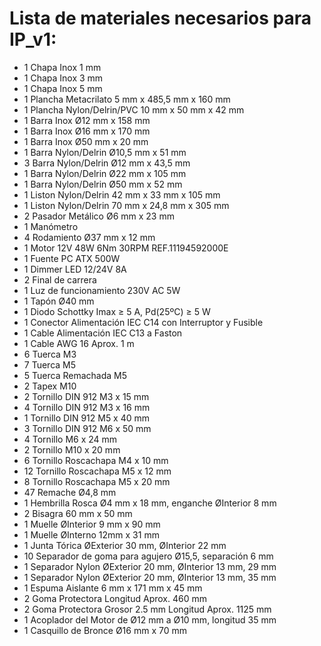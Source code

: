 # Lista de materiales necesarios para IP_v1:

* 1	Chapa Inox 1 mm	
* 1	Chapa Inox 3 mm	
* 1	Chapa Inox 5 mm	
* 1	Plancha Metacrilato 5 mm x 485,5 mm x 160 mm	
* 1	Plancha Nylon/Delrin/PVC 10 mm x 50 mm x 42 mm	
* 1	Barra Inox Ø12 mm x 158 mm 	
* 1	Barra Inox Ø16 mm x 170 mm	
* 1	Barra Inox Ø50 mm x 20 mm	
* 1	Barra Nylon/Delrin Ø10,5 mm x 51 mm
* 3	Barra Nylon/Delrin Ø12 mm x 43,5 mm	
* 1	Barra Nylon/Delrin Ø22 mm x 105 mm	
* 1	Barra Nylon/Delrin Ø50 mm x 52 mm	
* 1	Liston Nylon/Delrin 42 mm x 33 mm x 105 mm	
* 1	Liston Nylon/Delrin 70 mm x 24,8 mm x 305 mm	
* 2	Pasador Metálico Ø6 mm x 23 mm	
* 1	Manómetro	
* 4	Rodamiento Ø37 mm x 12 mm	
* 1	Motor 12V 48W 6Nm 30RPM REF.11194592000E	
* 1	Fuente PC ATX 500W	
* 1	Dimmer LED 12/24V 8A	
* 2	Final de carrera	
* 1	Luz de funcionamiento 230V AC 5W	
* 1	Tapón Ø40 mm	
* 1	Diodo Schottky Imax ≥ 5 A, Pd(25ºC) ≥ 5 W	
* 1	Conector Alimentación IEC C14 con Interruptor y Fusible	
* 1	Cable Alimentación IEC C13 a Faston	
* 1	Cable AWG 16 Aprox. 1 m	
* 6	Tuerca M3 	
* 7	Tuerca M5	
* 5	Tuerca Remachada M5	
* 2	Tapex M10
* 2	Tornillo DIN 912 M3 x 15 mm	
* 4	Tornillo DIN 912 M3 x 16 mm	
* 1	Tornillo DIN 912 M5 x 40 mm	
* 3	Tornillo DIN 912 M6 x 50 mm	
* 4	Tornillo M6 x 24 mm	
* 2	Tornillo M10 x 20 mm	
* 6	Tornillo Roscachapa M4 x 10 mm	
* 12 	Tornillo Roscachapa M5 x 12	mm
* 8	Tornillo Roscachapa M5 x 20 mm	
* 47 	Remache Ø4,8 mm
* 1	Hembrilla Rosca Ø4 mm x 18 mm, enganche ØInterior 8 mm	 
* 2	Bisagra 60 mm x 50 mm	
* 1	Muelle ØInterior 9 mm x 90 mm	
* 1	Muelle ØInterno 12mm x 31 mm 	
* 1	Junta Tórica ØExterior 30 mm, ØInterior 22 mm	
* 10 	Separador de goma para agujero Ø15,5, separación 6 mm	
* 1	Separador Nylon ØExterior 20 mm, ØInterior 13 mm, 29 mm	
* 1	Separador Nylon ØExterior 20 mm, ØInterior 13 mm, 35 mm	
* 1	Espuma Aislante 6 mm x 171 mm x 45 mm	
* 2	Goma Protectora Longitud Aprox. 460 mm 	
* 2	Goma Protectora Grosor 2.5 mm Longitud Aprox. 1125 mm	
* 1	Acoplador del Motor de Ø12 mm a Ø10 mm, longitud 35 mm	
* 1	Casquillo de Bronce Ø16 mm x 70 mm	
